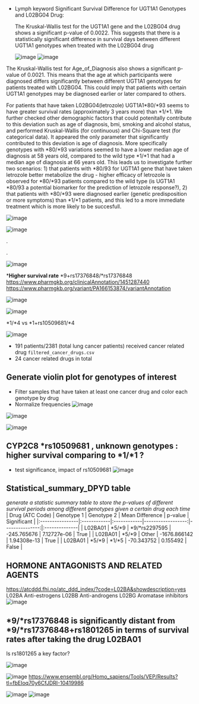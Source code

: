 
* Lymph keyword
Significant Survival Difference for UGT1A1 Genotypes and L02BG04 Drug:

    The Kruskal-Wallis test for the UGT1A1 gene and the L02BG04 drug shows a significant p-value of 0.0022.
    This suggests that there is a statistically significant difference in survival days between different UGT1A1 genotypes when treated with the L02BG04 drug

    ![image](https://github.com/user-attachments/assets/d32df9c0-97dc-47e5-8c3f-c54fa44dff6c)
  ![image](https://github.com/user-attachments/assets/13a5139d-ee34-4976-b460-0d53aa0e4375)

The Kruskal-Wallis test for Age_of_Diagnosis also shows a significant p-value of 0.0021. This means that the age at which participants were diagnosed differs significantly between different UGT1A1 genotypes for patients treated with L02BG04.
This could imply that patients with certain UGT1A1 genotypes may be diagnosed earlier or later compared to others.

For patients that have taken L02BG04(letrozole) UGT1A1*80/*93 seems to have greater survival rates (approximately 3 years more) than *1/*1.
We further checked other demographic factors that could potenitally contribute to this deviation such as age of diagnosis, bmi, smoking and alcohol status, and performed Kruskal-Wallis (for continuous) and Chi-Square test (for categorical data). It appeared the only parameter that significantly contributed to this deviation is age of diagnosis. More specifically genotypes with *80/*93 variations seemed to have a lower median age of diagnosis at 58 years old, compared to the wild type *1/*1 that had a median age of diagnosis at 66 years old. This leads us to investigate further two scenarios: 1) that patients with *80/93 for UGT1A1 gene that have taken letrozole better metabolize the drug - higher efficacy of letrozole is observed for *80/*93 patients compared to the wild type (is UGT1A1 *80/93 a potential biomarker for the prediction of letrozole response?), 2) that patients with *80/*93 were diagnosed earlier (genetic predisposition or more symptoms) than *1/*1 patients, and this led to a more immediate treatment which is more likely to be succesfull. 

 ![image](https://github.com/user-attachments/assets/6ede6758-2927-4311-8ae5-9a08ae1f22d1)



![image](https://github.com/user-attachments/assets/399285ac-5b80-4cf7-ae3c-2bb95f8f4cf9)


.





.

![image](https://github.com/user-attachments/assets/8712e406-799f-42ab-89ec-b08f86673fe1)


***Higher survival rate** *9+rs17376848/*rs17376848 
https://www.pharmgkb.org/clinicalAnnotation/1451287440
https://www.pharmgkb.org/variant/PA166153874/variantAnnotation

![image](https://github.com/user-attachments/assets/c0b36b3b-8c72-49a4-bb00-40f0178b70cd)

![image](https://github.com/user-attachments/assets/4c1273b9-b340-41c7-ac04-fe388413bf95)



*1/*4 vs *1+rs10509681/*4

![image](https://github.com/user-attachments/assets/e293193e-510e-4c5a-be85-43bc8f202116)




* 191 patients/2381 (total lung cancer patients) received cancer related drug `filtered_cancer_drugs.csv`
* 24 cancer related drugs in total


## Generate violin plot for genotypes of interest
* Filter samples that have taken at least one cancer drug and color each genotype by drug
* Normalize frequencies
![image](https://github.com/user-attachments/assets/d1bc6bac-13b4-4fdf-9f51-7a5fa7e6e221)


![image](https://github.com/user-attachments/assets/6d21ba9f-5872-4647-8ecd-bc09d29480c9)

![image](https://github.com/user-attachments/assets/24a55093-75f2-47c0-9f53-dce9d456a4c1)


## CYP2C8 *rs10509681 , unknown genotypes : higher survival comparing to *1/*1 ?
  * test significance, impact of rs10509681
![image](https://github.com/user-attachments/assets/88d93376-ceb8-46de-a609-03e73f0022f8)

## Statistical_summary_DPYD table
_generate a statistic summary table to store the p-values of different survival periods among different genotypes given a certain drug each time_
| Drug (ATC Code) | Genotype 1  | Genotype 2  |   Mean Difference |        p-value | Significant   |
|:----------------|:------------|:------------|------------------:|---------------:|:--------------|
| L02BA01         | *5/*9       | *9/*rs2297595 |       -245.765676 |  7.12727e-06   | True          |
| L02BA01         | *5/*9       | Other       |     -1676.866142   |  1.94308e-13   | True          |
| L02BA01         | *5/*9       | *1/*5       |        -70.343752 |  0.155492      | False         |


##  HORMONE ANTAGONISTS AND RELATED AGENTS
https://atcddd.fhi.no/atc_ddd_index/?code=L02BA&showdescription=yes
L02BA Anti-estrogens
L02BB Anti-androgens
L02BG Aromatase inhibitors
![image](https://github.com/user-attachments/assets/e07b7d43-5024-4a09-8c76-7676d80de91c)



 ## *9/*rs17376848 is significantly distant from *9/*rs17376848+rs1801265 in terms of survival rates after taking the drug L02BA01
 Is rs1801265 a key factor?
 
![image](https://github.com/user-attachments/assets/9ede6505-0b35-40e5-a914-b763cfff4480)

![image](https://github.com/user-attachments/assets/2f7ffefe-3aeb-414c-8f8d-cdea7787a91b)
https://www.ensembl.org/Homo_sapiens/Tools/VEP/Results?tl=fbEIoq70y6CfJDRI-10419986


![image](https://github.com/user-attachments/assets/bd756f79-a6d0-4e42-a5a6-03fa6ce73461)
![image](https://github.com/user-attachments/assets/8c1ad0bc-ab5d-4985-b635-1ac2733256e4)


